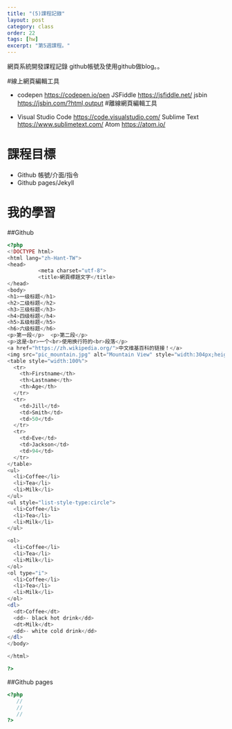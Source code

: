 ```yaml
---
title: "(5)課程記錄"
layout: post
category: class
order: 22
tags: [hw]
excerpt: "第5週課程。"
---
```


網頁系統開發課程記錄 github帳號及使用github做blog。。

#線上網頁編輯工具

- codepen https://codepen.io/pen JSFiddle https://jsfiddle.net/ jsbin https://jsbin.com/?html,output #離線網頁編輯工具

- Visual Studio Code https://code.visualstudio.com/ Sublime Text https://www.sublimetext.com/ Atom https://atom.io/

# 課程目標
- Github 帳號/介面/指令
- Github pages/Jekyll

# 我的學習

##Github


```php
<?php
<!DOCTYPE html>
<html lang="zh-Hant-TW">
<head>
          <meta charset="utf-8">
          <title>網頁標題文字</title>
</head> 
<body>
<h1>一级标题</h1>
<h2>二级标题</h2>
<h3>三级标题</h3>
<h4>四级标题</h4>
<h5>五级标题</h5>
<h6>六级标题</h6>
<p>第一段</p>  <p>第二段</p>
<p>这是<br>一个<br>使用换行符的<br>段落</p>
<a href="https://zh.wikipedia.org/">中文维基百科的链接！</a>
<img src="pic_mountain.jpg" alt="Mountain View" style="width:304px;height:228px;">
<table style="width:100%">
  <tr>
    <th>Firstname</th>
    <th>Lastname</th> 
    <th>Age</th>
  </tr>
  <tr>
    <td>Jill</td>
    <td>Smith</td> 
    <td>50</td>
  </tr>
  <tr>
    <td>Eve</td>
    <td>Jackson</td> 
    <td>94</td>
  </tr>
</table>
<ul>
  <li>Coffee</li>
  <li>Tea</li>
  <li>Milk</li>
</ul>
<ul style="list-style-type:circle">
  <li>Coffee</li>
  <li>Tea</li>
  <li>Milk</li>
</ul>

<ol>
  <li>Coffee</li>
  <li>Tea</li>
  <li>Milk</li>
</ol>
<ol type="i">
  <li>Coffee</li>
  <li>Tea</li>
  <li>Milk</li>
</ol>
<dl>
  <dt>Coffee</dt>
  <dd>- black hot drink</dd>
  <dt>Milk</dt>
  <dd>- white cold drink</dd>
</dl>
</body>

</html>

?>
```
##Github pages

```php
<?php
   //
   //
   //
?>
```


[1]: https://github.com/        "GitHub"
[2]: https://pages.github.com/  "GitHub Pages"
[3]: https://jekyllrb.com/      "Jekyll"
[4]: http://markdown.tw         "Markdown文件"
[5]: http://dillinger.io/       "Dillinger"









